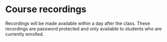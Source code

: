 # Course recordings
Recordings will be made available within a day after the class. These recordings are password protected and only available to students who are currently enrolled.
